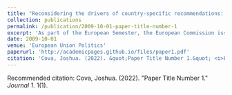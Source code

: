 ```yaml
---
title: "Reconsidering the drivers of country-specific recommendations: The Commission's ideological preferences on wage policies"
collection: publications
permalink: /publication/2009-10-01-paper-title-number-1
excerpt: 'As part of the European Semester, the European Commission issues country-specific recommendations for all member states. I contribute to the literature on this political instrument, by considering the determinants of recommendations calling for greater wage moderation and enhanced cost competitiveness. For the most part, research on European economic governance has either understood the European Commission as a politicized and ‘ideological’ institution or as a de-politicized, technocratic actor. My analysis shows that the European Commission's ideological preferences on labour markets and wage bargaining institutions are more convincing predictors than explanations based on economic indicators. By testing a series of multilevel models, I find that irrespective of developments in competitiveness, countries with stronger social actors are more likely to be recipients of country-specific recommendations calling for wage restraint.'
date: 2009-10-01
venue: 'European Union Politics'
paperurl: 'http://academicpages.github.io/files/paper1.pdf'
citation: 'Cova, Joshua. (2022). &quot;Paper Title Number 1.&quot; <i>European Union Politics 1</i>. 1(1).'
---
```


Recommended citation: Cova, Joshua. (2022). "Paper Title Number 1." <i>Journal 1</i>. 1(1).
